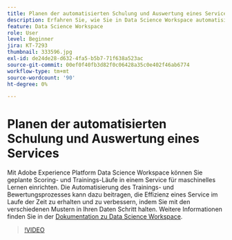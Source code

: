 ```yaml
---
title: Planen der automatisierten Schulung und Auswertung eines Services
description: Erfahren Sie, wie Sie in Data Science Workspace automatisiertes Training und Scoring für einen Service einrichten.
feature: Data Science Workspace
role: User
level: Beginner
jira: KT-7293
thumbnail: 333596.jpg
exl-id: de24de28-d632-4fa5-b5b7-71f638a523ac
source-git-commit: 00ef0f40fb3d82f0c06428a35c0e402f46ab6774
workflow-type: tm+mt
source-wordcount: '90'
ht-degree: 0%

---
```


# Planen der automatisierten Schulung und Auswertung eines Services

Mit Adobe Experience Platform Data Science Workspace können Sie geplante Scoring- und Trainings-Läufe in einem Service für maschinelles Lernen einrichten. Die Automatisierung des Trainings- und Bewertungsprozesses kann dazu beitragen, die Effizienz eines Service im Laufe der Zeit zu erhalten und zu verbessern, indem Sie mit den verschiedenen Mustern in Ihren Daten Schritt halten. Weitere Informationen finden Sie in der [Dokumentation zu Data Science Workspace](https://experienceleague.adobe.com/docs/experience-platform/data-science-workspace/home.html).

>[!VIDEO](https://video.tv.adobe.com/v/333596?learn=on)
